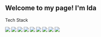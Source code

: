 ##  Welcome to my page! I'm Ida 

Tech Stack

![](
https://img.icons8.com/color/40/000000/html-5.png)
![](
https://img.icons8.com/color/40/000000/css3.png)
![](
https://img.icons8.com/windows/40/000000/node-js.png)
![](
https://img.icons8.com/color/40/000000/react-native.png) 
![](
https://img.icons8.com/color/40/000000/nodejs.png)
![](
https://img.icons8.com/color/40/000000/angularjs.png)
![](
https://img.icons8.com/color/40/000000/mongodb.png)
![](
https://img.icons8.com/fluent/40/000000/swift.png)
![](
https://img.icons8.com/color/40/000000/c-programming.png)








